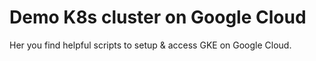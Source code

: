 # Demo K8s cluster on Google Cloud

Her you find helpful scripts to setup & access 
GKE on Google Cloud.

